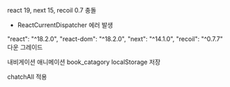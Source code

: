 react 19, next 15, recoil 0.7 충돌

-   ReactCurrentDispatcher 에러 발생

"react": "^18.2.0",
"react-dom": "^18.2.0",
"next": "^14.1.0",
"recoil": "^0.7.7"
다운 그레이드

내비게이션 애니메이션
book_catagory localStorage 저장

chatchAll 적용
